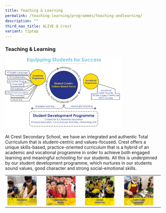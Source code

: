 ```yaml
---
title: Teaching & Learning
permalink: /teaching-learning/programmes/teaching-andlearning/
description: ""
third_nav_title: ALIVE @ Crest
variant: tiptap
---
```

### Teaching &amp; Learning

<img src="/images/tl0.png" style="width:75%">

At Crest Secondary School, we have an integrated and authentic Total Curriculum that is student-centric and values-focused. Crest offers a unique skills-based, practice-oriented curriculum that is a hybrid of an academic and vocational programme in order to achieve both engaged learning and meaningful schooling for our students. All this is underpinned by our student development programme, which nurtures in our students sound values, good character and strong social-emotional skills.

|  |  |  |  |
|---|---|---|---|
| <a href="https://www.crestsec.edu.sg/philosophy/programmes/teaching-andlearning/"><img style="width:85%" src="/images/tl1.png"></a> | <a href="https://www.crestsec.edu.sg/fundamental-beliefs/programmes/teaching-andlearning/"><img style="width:85%" src="/images/tl2.png"></a> | <a href="https://www.crestsec.edu.sg/guiding-principles/programmes/teaching-andlearning/"><img style="width:85%" src="/images/tl3.png"></a> | <a href="https://www.crestsec.edu.sg/curriculum-approach/programmes/teaching-andlearning/"><img style="width:85%" src="/images/tl4.png"></a> |